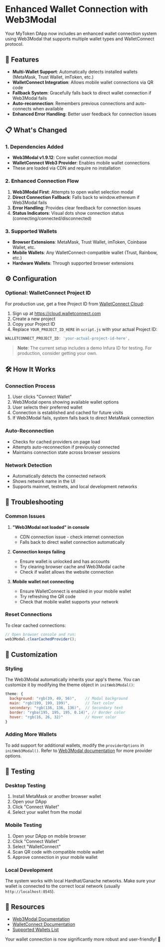 # Enhanced Wallet Connection with Web3Modal

Your MyToken DApp now includes an enhanced wallet connection system using Web3Modal that supports multiple wallet types and WalletConnect protocol.

## 🚀 Features

- **Multi-Wallet Support**: Automatically detects installed wallets (MetaMask, Trust Wallet, imToken, etc.)
- **WalletConnect Integration**: Allows mobile wallet connections via QR code
- **Fallback System**: Gracefully falls back to direct wallet connection if Web3Modal fails
- **Auto-reconnection**: Remembers previous connections and auto-connects when available
- **Enhanced Error Handling**: Better user feedback for connection issues

## 📋 What's Changed

### 1. Dependencies Added
- **Web3Modal v1.9.12**: Core wallet connection modal
- **WalletConnect Web3 Provider**: Enables mobile wallet connections
- These are loaded via CDN and require no installation

### 2. Enhanced Connection Flow
1. **Web3Modal First**: Attempts to open wallet selection modal
2. **Direct Connection Fallback**: Falls back to window.ethereum if Web3Modal fails
3. **Error Handling**: Provides clear feedback for connection issues
4. **Status Indicators**: Visual dots show connection status (connecting/connected/disconnected)

### 3. Supported Wallets
- **Browser Extensions**: MetaMask, Trust Wallet, imToken, Coinbase Wallet, etc.
- **Mobile Wallets**: Any WalletConnect-compatible wallet (Trust, Rainbow, etc.)
- **Hardware Wallets**: Through supported browser extensions

## ⚙️ Configuration

### Optional: WalletConnect Project ID
For production use, get a free Project ID from [WalletConnect Cloud](https://cloud.walletconnect.com):

1. Sign up at https://cloud.walletconnect.com
2. Create a new project
3. Copy your Project ID
4. Replace `YOUR_PROJECT_ID_HERE` in `script.js` with your actual Project ID:

```javascript
WALLETCONNECT_PROJECT_ID: 'your-actual-project-id-here',
```

> **Note**: The current setup includes a demo Infura ID for testing. For production, consider getting your own.

## 🛠️ How It Works

### Connection Process
1. User clicks "Connect Wallet"
2. Web3Modal opens showing available wallet options
3. User selects their preferred wallet
4. Connection is established and cached for future visits
5. If Web3Modal fails, system falls back to direct MetaMask connection

### Auto-Reconnection
- Checks for cached providers on page load
- Attempts auto-reconnection if previously connected
- Maintains connection state across browser sessions

### Network Detection
- Automatically detects the connected network
- Shows network name in the UI
- Supports mainnet, testnets, and local development networks

## 🐛 Troubleshooting

### Common Issues

1. **"Web3Modal not loaded" in console**
   - CDN connection issue - check internet connection
   - Falls back to direct wallet connection automatically

2. **Connection keeps failing**
   - Ensure wallet is unlocked and has accounts
   - Try clearing browser cache and Web3Modal cache
   - Check if wallet allows the website connection

3. **Mobile wallet not connecting**
   - Ensure WalletConnect is enabled in your mobile wallet
   - Try refreshing the QR code
   - Check that mobile wallet supports your network

### Reset Connections
To clear cached connections:
```javascript
// Open browser console and run:
web3Modal.clearCachedProvider();
```

## 🔧 Customization

### Styling
The Web3Modal automatically inherits your app's theme. You can customize it by modifying the theme object in `initWeb3Modal()`:

```javascript
theme: {
  background: "rgb(39, 49, 56)",    // Modal background
  main: "rgb(199, 199, 199)",       // Text color
  secondary: "rgb(136, 136, 136)",  // Secondary text
  border: "rgba(195, 195, 195, 0.14)", // Border color
  hover: "rgb(16, 26, 32)"          // Hover color
}
```

### Adding More Wallets
To add support for additional wallets, modify the `providerOptions` in `initWeb3Modal()`. Refer to [Web3Modal documentation](https://github.com/Web3Modal/web3modal) for more provider options.

## 📱 Testing

### Desktop Testing
1. Install MetaMask or another browser wallet
2. Open your DApp
3. Click "Connect Wallet"
4. Select your wallet from the modal

### Mobile Testing
1. Open your DApp on mobile browser
2. Click "Connect Wallet"  
3. Select "WalletConnect"
4. Scan QR code with compatible mobile wallet
5. Approve connection in your mobile wallet

### Local Development
The system works with local Hardhat/Ganache networks. Make sure your wallet is connected to the correct local network (usually `http://localhost:8545`).

## 🔗 Resources

- [Web3Modal Documentation](https://github.com/Web3Modal/web3modal)
- [WalletConnect Documentation](https://docs.walletconnect.com/)
- [Supported Wallets List](https://walletconnect.com/registry)

Your wallet connection is now significantly more robust and user-friendly! 🎉
